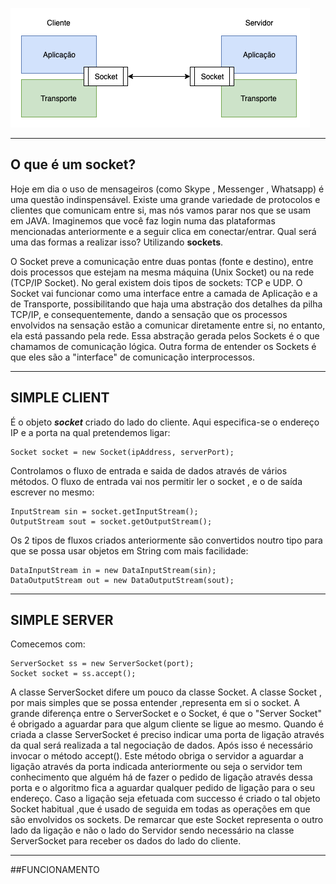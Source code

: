 ![Sockets](https://github.com/m3adn/Projeto-Redes-JAVA/blob/master/code/img/socket-transport-application.png)
______________________________________________________________________________________
## O que é um socket?

Hoje em dia o uso de mensageiros (como Skype , Messenger , Whatsapp) é uma questão indinspensável. Existe uma grande variedade de protocolos e clientes que comunicam entre si, mas nós vamos parar nos que se usam em JAVA. Imaginemos que você faz login numa das plataformas mencionadas anteriormente e a seguir clica em conectar/entrar. Qual será uma das formas a realizar isso? Utilizando **sockets**.

O Socket preve a comunicação entre duas pontas (fonte e destino), entre dois processos que estejam na mesma máquina (Unix Socket) ou na rede (TCP/IP Socket). No geral existem dois tipos de sockets: TCP e UDP. O Socket vai funcionar como uma interface entre a camada de Aplicação e a de Transporte, possibilitando que haja uma abstração dos detalhes da pilha TCP/IP, e consequentemente, dando a sensação que os processos envolvidos na sensação estão a comunicar diretamente entre si, no entanto, ela está passando pela rede. Essa abstração gerada pelos Sockets é o que chamamos de comunicação lógica. Outra forma de entender os Sockets é que eles são a "interface" de comunicação interprocessos.

_________________________________________________________________________________________
## SIMPLE CLIENT 
É o objeto ***socket*** criado do lado do cliente. Aqui especifica-se o endereço IP e a porta na qual pretendemos ligar:
```
Socket socket = new Socket(ipAddress, serverPort);
```
Controlamos o fluxo de entrada e saida de dados através de vários métodos. O fluxo de entrada vai nos permitir ler o socket , e o de saída escrever no mesmo:
```
InputStream sin = socket.getInputStream();
OutputStream sout = socket.getOutputStream();
```
Os 2 tipos de fluxos criados anteriormente são convertidos noutro tipo para que se possa usar objetos em String com mais facilidade:
```
DataInputStream in = new DataInputStream(sin);
DataOutputStream out = new DataOutputStream(sout);
 ```
 
__________________________________________________________________________________________
## SIMPLE SERVER
Comecemos com:
```
ServerSocket ss = new ServerSocket(port);
Socket socket = ss.accept();
```
A classe ServerSocket difere um pouco da classe Socket. A classe  Socket , por mais simples que se possa entender ,representa em si o socket. A grande diferença entre o ServerSocket e o Socket, é que o "Server Socket" é obrigado a aguardar para que algum cliente se ligue ao mesmo. Quando é criada a classe ServerSocket é preciso indicar uma porta de ligação através da qual será realizada a tal negociação de dados. Após isso é necessário invocar o método accept(). Este método obriga o servidor a aguardar a ligação através da porta indicada anteriormente ou seja o servidor tem conhecimento que alguém há de fazer o pedido de ligação através dessa porta e o algoritmo fica a aguardar qualquer pedido de ligação para o seu endereço. Caso a ligação seja efetuada com successo é criado o tal objeto Socket habitual ,que é usado de seguida em todas as operações em que são envolvidos os sockets. De remarcar que este Socket representa o outro lado da ligação e não o lado do Servidor sendo necessário na classe ServerSocket para receber os dados do lado do cliente.

_______________________________________________________________________________________
##FUNCIONAMENTO

